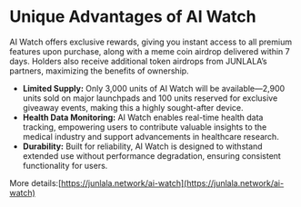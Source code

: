 # Unique Advantages of AI Watch



AI Watch offers exclusive rewards, giving you instant access to all premium features upon purchase, along with a meme coin airdrop delivered within 7 days. Holders also receive additional token airdrops from JUNLALA’s partners, maximizing the benefits of ownership.

* **Limited Supply:** Only 3,000 units of AI Watch will be available—2,900 units sold on major launchpads and 100 units reserved for exclusive giveaway events, making this a highly sought-after device.
* **Health Data Monitoring:** AI Watch enables real-time health data tracking, empowering users to contribute valuable insights to the medical industry and support advancements in healthcare research.
* **Durability:** Built for reliability, AI Watch is designed to withstand extended use without performance degradation, ensuring consistent functionality for users.

More details:[https://junlala.network/ai-watch](https://junlala.network/ai-watch)
